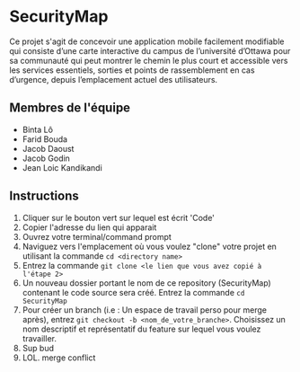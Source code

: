 # SecurityMap
Ce projet s'agit de concevoir une application mobile facilement modifiable qui consiste d’une carte interactive du campus de l’université d’Ottawa pour sa communauté qui peut montrer le chemin le plus court et accessible vers les services essentiels, sorties et points de rassemblement en cas d’urgence, depuis l’emplacement actuel des utilisateurs. 

## Membres de l'équipe
* Binta Lô
* Farid Bouda
* Jacob Daoust
* Jacob Godin
* Jean Loic Kandikandi

## Instructions
1. Cliquer sur le bouton vert sur lequel est écrit 'Code'
2. Copier l'adresse du lien qui apparait
3. Ouvrez votre terminal/command prompt
4. Naviguez vers l'emplacement où vous voulez "clone" votre projet en utilisant la commande `cd <directory name>`
5. Entrez la commande `git clone <le lien que vous avez copié à l'étape 2>`
6. Un nouveau dossier portant le nom de ce repository (SecurityMap) contenant le code source sera créé. Entrez la commande `cd SecurityMap`
7. Pour créer un branch (i.e : Un espace de travail perso pour merge après), entrez `git checkout -b <nom_de_votre_branche>`. Choisissez un nom descriptif et représentatif du feature sur lequel vous voulez travailler.
8. Sup bud
9. LOL. merge conflict
